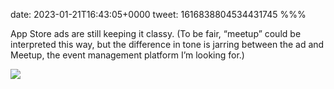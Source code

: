 date: 2023-01-21T16:43:05+0000
tweet: 1616838804534431745
%%%

App Store ads are still keeping it classy. (To be fair, “meetup” could be interpreted this way, but the difference in tone is jarring between the ad and Meetup, the event management platform I’m looking for.)

![](FnAqUwKWQAIlax7.jpg)
